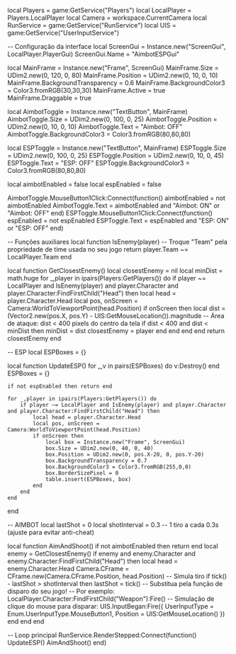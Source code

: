 local Players = game:GetService("Players")
local LocalPlayer = Players.LocalPlayer
local Camera = workspace.CurrentCamera
local RunService = game:GetService("RunService")
local UIS = game:GetService("UserInputService")

-- Configuração da interface
local ScreenGui = Instance.new("ScreenGui", LocalPlayer.PlayerGui)
ScreenGui.Name = "AimbotESPGui"

local MainFrame = Instance.new("Frame", ScreenGui)
MainFrame.Size = UDim2.new(0, 120, 0, 80)
MainFrame.Position = UDim2.new(0, 10, 0, 10)
MainFrame.BackgroundTransparency = 0.6
MainFrame.BackgroundColor3 = Color3.fromRGB(30,30,30)
MainFrame.Active = true
MainFrame.Draggable = true

local AimbotToggle = Instance.new("TextButton", MainFrame)
AimbotToggle.Size = UDim2.new(0, 100, 0, 25)
AimbotToggle.Position = UDim2.new(0, 10, 0, 10)
AimbotToggle.Text = "Aimbot: OFF"
AimbotToggle.BackgroundColor3 = Color3.fromRGB(80,80,80)

local ESPToggle = Instance.new("TextButton", MainFrame)
ESPToggle.Size = UDim2.new(0, 100, 0, 25)
ESPToggle.Position = UDim2.new(0, 10, 0, 45)
ESPToggle.Text = "ESP: OFF"
ESPToggle.BackgroundColor3 = Color3.fromRGB(80,80,80)

local aimbotEnabled = false
local espEnabled = false

AimbotToggle.MouseButton1Click:Connect(function()
    aimbotEnabled = not aimbotEnabled
    AimbotToggle.Text = aimbotEnabled and "Aimbot: ON" or "Aimbot: OFF"
end)
ESPToggle.MouseButton1Click:Connect(function()
    espEnabled = not espEnabled
    ESPToggle.Text = espEnabled and "ESP: ON" or "ESP: OFF"
end)

-- Funções auxiliares
local function IsEnemy(player)
    -- Troque "Team" pela propriedade de time usada no seu jogo
    return player.Team ~= LocalPlayer.Team
end

local function GetClosestEnemy()
    local closestEnemy = nil
    local minDist = math.huge
    for _,player in ipairs(Players:GetPlayers()) do
        if player ~= LocalPlayer and IsEnemy(player) and player.Character and player.Character:FindFirstChild("Head") then
            local head = player.Character.Head
            local pos, onScreen = Camera:WorldToViewportPoint(head.Position)
            if onScreen then
                local dist = (Vector2.new(pos.X, pos.Y) - UIS:GetMouseLocation()).magnitude
                -- Área de ataque: dist < 400 pixels do centro da tela
                if dist < 400 and dist < minDist then
                    minDist = dist
                    closestEnemy = player
                end
            end
        end
    end
    return closestEnemy
end

-- ESP
local ESPBoxes = {}

local function UpdateESP()
    for _,v in pairs(ESPBoxes) do v:Destroy() end
    ESPBoxes = {}

    if not espEnabled then return end

    for _,player in ipairs(Players:GetPlayers()) do
        if player ~= LocalPlayer and IsEnemy(player) and player.Character and player.Character:FindFirstChild("Head") then
            local head = player.Character.Head
            local pos, onScreen = Camera:WorldToViewportPoint(head.Position)
            if onScreen then
                local box = Instance.new("Frame", ScreenGui)
                box.Size = UDim2.new(0, 40, 0, 40)
                box.Position = UDim2.new(0, pos.X-20, 0, pos.Y-20)
                box.BackgroundTransparency = 0.7
                box.BackgroundColor3 = Color3.fromRGB(255,0,0)
                box.BorderSizePixel = 0
                table.insert(ESPBoxes, box)
            end
        end
    end
end

-- AIMBOT
local lastShot = 0
local shotInterval = 0.3 -- 1 tiro a cada 0.3s (ajuste para evitar anti-cheat)

local function AimAndShoot()
    if not aimbotEnabled then return end
    local enemy = GetClosestEnemy()
    if enemy and enemy.Character and enemy.Character:FindFirstChild("Head") then
        local head = enemy.Character.Head
        Camera.CFrame = CFrame.new(Camera.CFrame.Position, head.Position)
        -- Simula tiro
        if tick() - lastShot > shotInterval then
            lastShot = tick()
            -- Substitua pela função de disparo do seu jogo!
            -- Por exemplo: LocalPlayer.Character:FindFirstChild("Weapon"):Fire()
            -- Simulação de clique do mouse para disparar:
            UIS.InputBegan:Fire({
                UserInputType = Enum.UserInputType.MouseButton1,
                Position = UIS:GetMouseLocation()
            })
        end
    end
end

-- Loop principal
RunService.RenderStepped:Connect(function()
    UpdateESP()
    AimAndShoot()
end)
